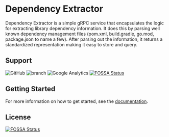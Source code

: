 # Dependency Extractor

Dependency Extractor is a simple gRPC service that encapsulates the logic for extracting library dependency information.
It does this by parsing well known dependency management files (pom.xml, build.gradle, go.mod, package.json to name a few).
After parsing out the information, it returns a standardized representation making it easy to store and query.

## Support

![GitHub](https://img.shields.io/github/license/depscloud/extractor.svg)
![branch](https://github.com/depscloud/extractor/workflows/branch/badge.svg?branch=main)
![Google Analytics](https://www.google-analytics.com/collect?v=1&cid=555&t=event&ec=repo&ea=open&dp=depscloud%2Fextractor&dt=depscloud%2Fextractor&tid=UA-143087272-2)
[![FOSSA Status](https://app.fossa.com/api/projects/git%2Bgithub.com%2Fdepscloud%2Fextractor.svg?type=shield)](https://app.fossa.com/projects/git%2Bgithub.com%2Fdepscloud%2Fextractor?ref=badge_shield)

## Getting Started

For more information on how to get started, see the [documentation](https://deps.cloud/docs/).

## License

[![FOSSA Status](https://app.fossa.com/api/projects/git%2Bgithub.com%2Fdepscloud%2Fextractor.svg?type=large)](https://app.fossa.com/projects/git%2Bgithub.com%2Fdepscloud%2Fextractor?ref=badge_large)
